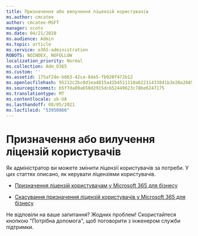 ```yaml
---
title: Призначення або вилучення ліцензій користувачів
ms.author: cmcatee
author: cmcatee-MSFT
manager: scotv
ms.date: 04/21/2020
ms.audience: Admin
ms.topic: article
ms.service: o365-administration
ROBOTS: NOINDEX, NOFOLLOW
localization_priority: Normal
ms.collection: Adm_O365
ms.custom: ''
ms.assetid: 175af24e-b863-42ca-84e5-fb920f472b12
ms.openlocfilehash: 95212c2bc0d1ea4815a41b4511110a62211433841b3e20a28856773a3d42884d
ms.sourcegitcommit: b5f7da89a650d2915dc652449623c78be6247175
ms.translationtype: MT
ms.contentlocale: uk-UA
ms.lasthandoff: 08/05/2021
ms.locfileid: "53950866"
---
```

# <a name="assign-or-remove-user-licenses"></a>Призначення або вилучення ліцензій користувачів

Як адміністратор ви можете змінити ліцензії користувачів за потреби. У цих статтях описано, як керувати ліцензіями користувачів.
  
- [Призначення ліцензій користувачам у Microsoft 365 для бізнесу](https://docs.microsoft.com/azure/active-directory/fundamentals/license-users-groups?context=azure/active-directory/users-groups-roles/context/ugr-context)

- [Скасування призначення ліцензій користувачів у Microsoft 365 для бізнесу](https://docs.microsoft.com/azure/active-directory/fundamentals/license-users-groups?context=azure/active-directory/users-groups-roles/context/ugr-context#remove-a-license)

Не відповіли на ваше запитання? Жодних проблем! Скористайтеся кнопкою "Потрібна допомога", щоб поговорити з інженером служби підтримки.